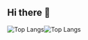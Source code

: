 ## Hi there 👋

![Top Langs](https://github-readme-stats.vercel.app/api/top-langs/?username=anuraghazra&hide_progress=true)![Top Langs](https://github-readme-stats.vercel.app/api/top-langs/?username=anuraghazra&hide_progress=true)
